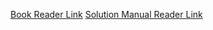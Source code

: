 [Book Reader Link](https://read.readwise.io/new/read/01jer03tf23p4ae5p2gyk6se97)
[Solution Manual Reader Link](https://read.readwise.io/filter/category%3Apdf/split/triage_status/new/read/01jer03sgctv5twqq4by3ykmaw)